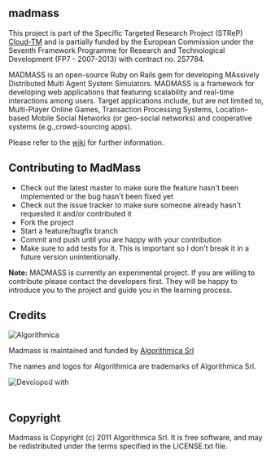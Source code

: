 madmass
-------

This project is part of the Specific Targeted Research Project (STReP) [Cloud-TM](http://www.cloudtm.eu) and is partially funded by the
European Commission under the Seventh Framework Programme for Research and Technological Development (FP7 - 2007-2013) with contract no. 257784.

MADMASS is an open-source Ruby on Rails gem for developing MAssively Distributed
Multi Agent System Simulators. MADMASS is a framework for developing web
applications that featuring scalability and real-time interactions among users.
Target applications include, but are not limited to, Multi-Player Online Games,
Transaction Processing Systems, Location-based Mobile Social Networks (or geo-social networks)
and cooperative systems (e.g.,crowd-sourcing apps).

Please refer to the [wiki](https://github.com/algorithmica/madmass/wiki) for further information.

Contributing to MadMass
-----------------------
 
* Check out the latest master to make sure the feature hasn't been implemented or the bug hasn't been fixed yet
* Check out the issue tracker to make sure someone already hasn't requested it and/or contributed it
* Fork the project
* Start a feature/bugfix branch
* Commit and push until you are happy with your contribution
* Make sure to add tests for it. This is important so I don't break it in a future version unintentionally.

**Note:** MADMASS is currently an experimental project. If you are willing to contribute please contact the developers first. They will
be happy to introduce you to the project and guide you in the learning process.

Credits
-------

![Algorithmica](http://algorithmica.it/images/logo.png)

Madmass is maintained and funded by [Algorithmica Srl](http://algorithmica.it)

The names and logos for Algorithmica are trademarks of Algorithmica Srl.


<a href="http://www.jetbrains.com/ruby/features?utm_source=RubyMineUser&utm_medium=Banner&utm_campaign=RubyMine" style="position: relative;display:block; width:127px; height:37px; border:0; margin:0;padding:0;text-decoration:none;text-indent:0;">
  <span style="margin: 0;padding: 0;position: absolute;top: 1px;left: 33px;font-size: 10px;cursor:pointer;  background-image:none;border:0;color: #efcedc; font-family: trebuchet ms,arial,sans-serif;font-weight: normal;text-align:left;">
    Developed with
  </span>
  <img src="http://www.jetbrains.com/ruby/features/ruby_banners/ruby1/ruby125x37_rubin.gif" alt="Developed with" border="0"/>
</a>


Copyright
---------

Madmass is Copyright (c) 2011 Algorithmica Srl. It is free software, and may be redistributed under the terms specified in the
LICENSE.txt file.

